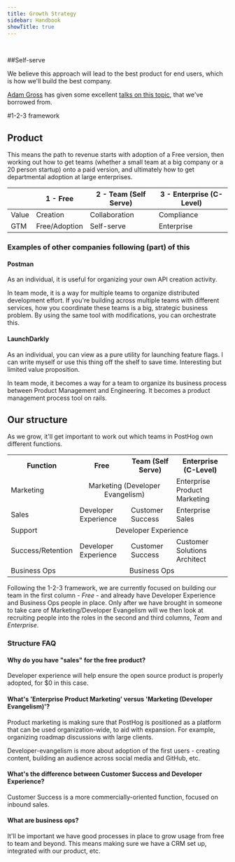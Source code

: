 ```yaml
---
title: Growth Strategy
sidebar: Handbook
showTitle: true
---
```


<br>

##Self-serve

We believe this approach will lead to the best product for end users, which is how we'll build the best company.

[Adam Gross](https://twitter.com/adam_g?lang=en) has given some excellent [talks on this topic](https://www.heavybit.com/library/video/self-serve-go-to-market/), that we've borrowed from.

#1-2-3 framework

## Product

This means the path to revenue starts with adoption of a Free version, then working out how to get teams (whether a small team at a big company or a 20 person startup) onto a paid version, and ultimately how to get departmental adoption at large enterprises.

<span class="table-borders">

| | 1 - Free | 2 - Team (Self Serve) | 3 - Enterprise (C-Level) |
|---|---|---|---|
|Value|Creation|Collaboration|Compliance|
|GTM|Free/Adoption|Self-serve|Enterprise|

</span>

### Examples of other companies following (part) of this

#### Postman

As an individual, it is useful for organizing your own API creation activity.

In team mode, it is a way for multiple teams to organize distributed development effort. If you're building across multiple teams with different services, how you coordinate these teams is a big, strategic business problem. By using the same tool with modifications, you can orchestrate this.

#### LaunchDarkly

As an individual, you can view as a pure utility for launching feature flags. I can write myself or use this thing off the shelf to save time. Interesting but limited value proposition.

In team mode, it becomes a way for a team to organize its business process between Product Management and Engineering. It becomes a product management process tool on rails.

## Our structure

As we grow, it'll get important to work out which teams in PostHog own different functions.

<span class="table-borders">


<table>
    <tr>
        <th>Function</th><th>Free</th><th>Team (Self Serve)</th><th>Enterprise (C-Level)</th>
    </tr>
    <tr>
        <td>Marketing</td>
        <td colspan="2" style="text-align: center;">Marketing (Developer Evangelism)</td>
        <td>Enterprise Product Marketing</td>
    </tr>
    <tr>
        <td>Sales</td>
        <td>Developer Experience</td>
        <td>Customer Success</td>
        <td>Enterprise Sales</td>
    </tr>
    <tr>
        <td>Support</td>
        <td colspan="3" style="text-align: center;">Developer Experience</td>
    </tr>
    <tr>
        <td>Success/Retention</td>
        <td>Developer Experience</td>
        <td>Customer Success</td>
        <td>Customer Solutions Architect</td>
    </tr>
    <tr>
        <td>Business Ops</td>
        <td colspan="3" style="text-align: center;">Business Ops</td>
    </tr>
</table>

</span>

Following the 1-2-3 framework, we are currently focused on building our team in the first column - _Free_ - and already have Developer Experience and Business Ops people in place. Only after we have brought in someone to take care of Marketing/Developer Evangelism will we then look at recruiting people into the roles in the second and third columns, _Team_ and _Enterprise_. 

### Structure FAQ

#### Why do you have "sales" for the free product?

Developer experience will help ensure the open source product is properly adopted, for $0 in this case.

#### What's 'Enterprise Product Marketing' versus 'Marketing (Developer Evangelism)'?

Product marketing is making sure that PostHog is positioned as a platform that can be used organization-wide, to aid with expansion. For example, organizing roadmap discussions with large clients.

Developer-evangelism is more about adoption of the first users - creating content, building an audience across social media and GitHub, etc. 

#### What's the difference between Customer Success and Developer Experience?

Customer Success is a more commercially-oriented function, focused on inbound sales.

#### What are business ops?

It'll be important we have good processes in place to grow usage from free to team and beyond. This means making sure we have a CRM set up, integrated with our product, etc.
